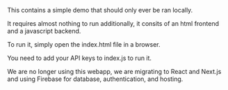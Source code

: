 This contains a simple demo that should only ever be ran locally. 

It requires almost nothing to run additionally, it consits of an html frontend and a javascript backend. 

To run it, simply open the index.html file in a browser.

You need to add your API keys to index.js to run it.

We are no longer using this webapp, we are migrating to React and Next.js and using Firebase for database, authentication, and hosting.